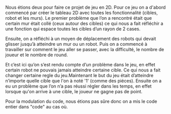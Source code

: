  

Nous étions deux pour faire ce projet de jeu en 2D. Pour ce jeu on a d'abord commencé par créer 
le tableau 2D avec toutes les fonctionnalité (cibles, robot et les murs). Le premier problème que l’on a rencontré était que certain mur était collé (ceux autour des cibles) ce qui nous a fait réfléchir a une fonction qui espace toutes les cibles d’un rayon de 2 cases.


Ensuite, on a réfléchi à un moyen de déplacement des robots qui devait glisser jusqu’à atteindre un mur ou un robot. Puis on a commencé à travailler sur comment le jeu aller se passer, avec la difficulté, le nombre de joueur et le nombre de round.


Et c’est ici qu’on s’est rendu compte d’un problème dans le jeu, en effet certain robot ne pouvais jamais atteindre certaine cible. Ce qui nous a fait changer certaine regle du jeu.Maintenant le but du jeu était d’atteindre n’importe quelle cible que l'on à noté '1' (comme des piéces).
Ensuite on a eu un problème que l’on n’a pas réussi régler dans les temps, en effet lorsque qu'on arrive à une cible, le joueur ne gagne pas de point.

Pour la modulation du code, nous étions pas sûre donc on a mis le code entier dans "code" au cas où.

                               
